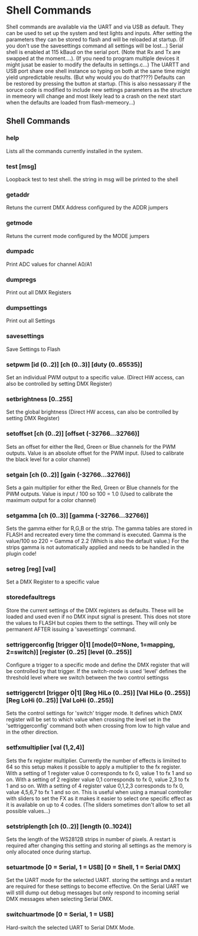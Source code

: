 # Shell Commands
Shell commands are available via the UART and via USB as default. They can be used to set up the system and test lights and inputs. After setting the parameters they can be stored to flash and will be reloaded at startup. (If you don't use the savesettings command all settings will be lost...)
Serial shell is enabled at 115 kBaud on the serial port. (Note that Rx and Tx are swapped at the moment....).
(If you need to program multiple devices it might jusat be easier to modify the defaults in settings.c...)
The UARTT and USB port share one shell instance so typing on both at the same time might yield unpredictable results. (But why would you do that????)
Defaults can be restored by pressing the button at startup. (This is also nessassary if the soruce code is modified to include new settings parameters as the structure in memeory will change and most likely lead to a crash on the next start when the defaults are loaded from flash-memeory...)

## Shell Commands

### help
Lists all the commands currently installed in the system.

### test [msg]
Loopback test to test shell. the string in msg will be printed to the shell

### getaddr
Retuns the current DMX Address configured by the ADDR jumpers

### getmode
Retuns the current mode configured by the MODE jumpers

### dumpadc
Print ADC values for channel A0/A1

### dumpregs
Print out all DMX Registers

### dumpsettings
Print out all Settings

### savesettings
Save Settings to Flash

### setpwm [id (0..2)] [ch (0..3)] [duty (0..65535)]
Set an individual PWM output to a specific value. 
(Direct HW access, can also be controlled by setting DMX Register)

### setbrightness [0..255]
Set the global brightness
(Direct HW access, can also be controlled by setting DMX Register)

### setoffset [ch (0..2)] [offset (-32766...32766)]
Sets an offset for either the Red, Green or Blue channels for the PWM outputs.
Value is an absolute offset for the PWM input.
(Used to calibrate the black level for a color channel)

### setgain [ch (0..2)] [gain (-32766...32766)]
Sets a gain multiplier for either the Red, Green or Blue channels for the PWM outputs.
Value is input / 100 so 100 = 1.0
(Used to calibrate the maximum output for a color channel)

### setgamma [ch (0..3)] [gamma (-32766...32766)]
Sets the gamma either for R,G,B or the strip. 
The gamma tables are stored in FLASH and recreated every time the command is executed.
Gamma is the value/100 so 220 = Gamma of 2.2 (Which is also the default value.)
For the strips gamma is not automatically applied and needs to be handled in the plugin code!

### setreg [reg] [val]
Set a DMX Register to a specific value

### storedefaultregs
Store the current settings of the DMX registers as defaults. These will be loaded and used even if no DMX input signal is present.
This does not store the values to FLASH but copies them to the settings. They will only be permanent AFTER issuing a 'savesettings' command.

### settriggerconfig  [trigger 0|1] [mode(0=None, 1=mapping, 2=switch)] [register (0..25] [level (0..255)]
Configure a trigger to a specific mode and define the DMX register that will be controlled by that trigger.
If the switch-mode is used 'level' defines the threshold level where we switch between the two control settingss

### settriggerctrl  [trigger 0|1] [Reg HiLo (0..25)] [Val HiLo (0..255)] [Reg LoHi (0..25)] [Val LoHi (0..255)]
Sets the control settings for 'switch' trigger mode.
It defines which DMX register will be set to which value when crossing the level set in the 'settriggerconfig' command both when crossing from low to high value and in the other direction.

### setfxmultiplier  [val (1,2,4)]
Sets the fx register multiplier. Currently the number of effects is limiited to 64 so this setup makes it possible to apply a multiplier to the fx register.
With a setting of 1 register value 0 corresponds to fx 0, value 1 to fx 1 and so on.
With a setting of 2 register value 0,1 corresponds to fx 0, value 2,3 to fx 1 and so on.
With a setting of 4 register value 0,1,2,3 corresponds to fx 0, value 4,5,6,7 to fx 1 and so on.
This is useful when using a manual controller with sliders to set the FX as it makes it easier to select one specific effect as it is available on up to 4 codes. (The sliders sometimes don't allow to set all possible values...)

### setstriplength [ch (0..2)] [length (0..1024)]
Sets the length of the WS2812B strips in number of pixels.
A restart is required after changing this setting and storing all settings as the memory is only allocated once during startup.

### setuartmode [0 = Serial, 1 = USB] [0 = Shell, 1 = Serial DMX]
Set the UART mode for the selected UART. storing the settings and a restart are required for these settings to become effective.
On the Serial UART we will still dump out debug messages but only respond to incoming serial DMX messages when selecting Serial DMX.

### switchuartmode [0 = Serial, 1 = USB]
Hard-switch the selected UART to Serial DMX Mode.